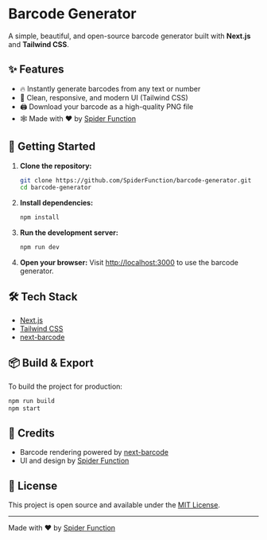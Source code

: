 # Barcode Generator

A simple, beautiful, and open-source barcode generator built with **Next.js** and **Tailwind CSS**.

## ✨ Features

- 🔥 Instantly generate barcodes from any text or number
- 🎨 Clean, responsive, and modern UI (Tailwind CSS)
- 🖨️ Download your barcode as a high-quality PNG file
- 🕸️ Made with ❤️ by [Spider Function](https://spiderfunction.com)

## 🚀 Getting Started

1. **Clone the repository:**
   ```bash
   git clone https://github.com/SpiderFunction/barcode-generator.git
   cd barcode-generator
   ```

2. **Install dependencies:**
   ```bash
   npm install
   ```

3. **Run the development server:**
   ```bash
   npm run dev
   ```

4. **Open your browser:**
   Visit [http://localhost:3000](http://localhost:3000) to use the barcode generator.

## 🛠️ Tech Stack

- [Next.js](https://nextjs.org/)
- [Tailwind CSS](https://tailwindcss.com/)
- [next-barcode](https://www.npmjs.com/package/next-barcode)

## 📦 Build & Export

To build the project for production:
```bash
npm run build
npm start
```

## 🙏 Credits

- Barcode rendering powered by [next-barcode](https://www.npmjs.com/package/next-barcode)
- UI and design by [Spider Function](https://spiderfunction.com)

## 📄 License

This project is open source and available under the [MIT License](LICENSE).

---

Made with ❤️ by [Spider Function](https://spiderfunction.com)
